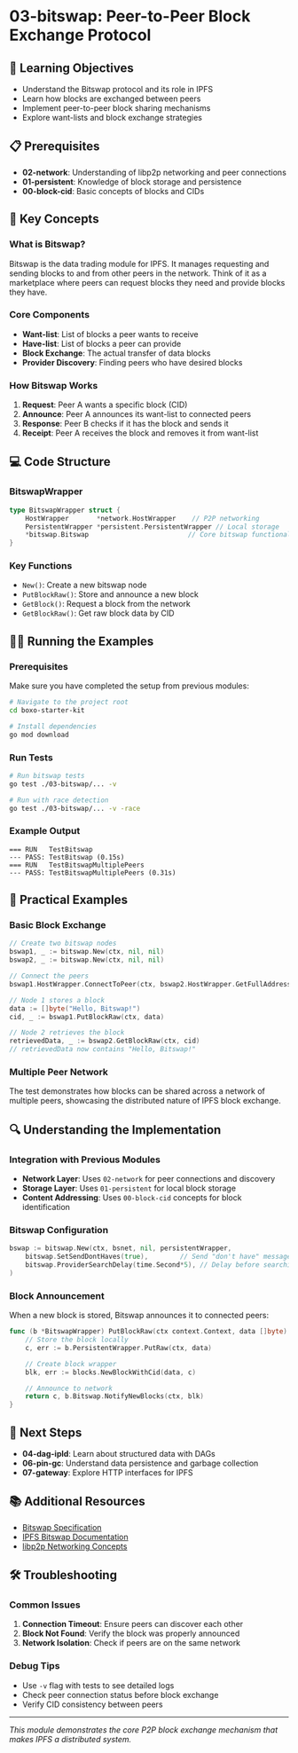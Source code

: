 # 03-bitswap: Peer-to-Peer Block Exchange Protocol

## 🎯 Learning Objectives
- Understand the Bitswap protocol and its role in IPFS
- Learn how blocks are exchanged between peers
- Implement peer-to-peer block sharing mechanisms
- Explore want-lists and block exchange strategies

## 📋 Prerequisites
- **02-network**: Understanding of libp2p networking and peer connections
- **01-persistent**: Knowledge of block storage and persistence
- **00-block-cid**: Basic concepts of blocks and CIDs

## 🔑 Key Concepts

### What is Bitswap?
Bitswap is the data trading module for IPFS. It manages requesting and sending blocks to and from other peers in the network. Think of it as a marketplace where peers can request blocks they need and provide blocks they have.

### Core Components
- **Want-list**: List of blocks a peer wants to receive
- **Have-list**: List of blocks a peer can provide
- **Block Exchange**: The actual transfer of data blocks
- **Provider Discovery**: Finding peers who have desired blocks

### How Bitswap Works
1. **Request**: Peer A wants a specific block (CID)
2. **Announce**: Peer A announces its want-list to connected peers
3. **Response**: Peer B checks if it has the block and sends it
4. **Receipt**: Peer A receives the block and removes it from want-list

## 💻 Code Structure

### BitswapWrapper
```go
type BitswapWrapper struct {
    HostWrapper       *network.HostWrapper    // P2P networking
    PersistentWrapper *persistent.PersistentWrapper // Local storage
    *bitswap.Bitswap                         // Core bitswap functionality
}
```

### Key Functions
- `New()`: Create a new bitswap node
- `PutBlockRaw()`: Store and announce a new block
- `GetBlock()`: Request a block from the network
- `GetBlockRaw()`: Get raw block data by CID

## 🏃‍♂️ Running the Examples

### Prerequisites
Make sure you have completed the setup from previous modules:
```bash
# Navigate to the project root
cd boxo-starter-kit

# Install dependencies
go mod download
```

### Run Tests
```bash
# Run bitswap tests
go test ./03-bitswap/... -v

# Run with race detection
go test ./03-bitswap/... -v -race
```

### Example Output
```
=== RUN   TestBitswap
--- PASS: TestBitswap (0.15s)
=== RUN   TestBitswapMultiplePeers
--- PASS: TestBitswapMultiplePeers (0.31s)
```

## 🧪 Practical Examples

### Basic Block Exchange
```go
// Create two bitswap nodes
bswap1, _ := bitswap.New(ctx, nil, nil)
bswap2, _ := bitswap.New(ctx, nil, nil)

// Connect the peers
bswap1.HostWrapper.ConnectToPeer(ctx, bswap2.HostWrapper.GetFullAddresses()...)

// Node 1 stores a block
data := []byte("Hello, Bitswap!")
cid, _ := bswap1.PutBlockRaw(ctx, data)

// Node 2 retrieves the block
retrievedData, _ := bswap2.GetBlockRaw(ctx, cid)
// retrievedData now contains "Hello, Bitswap!"
```

### Multiple Peer Network
The test demonstrates how blocks can be shared across a network of multiple peers, showcasing the distributed nature of IPFS block exchange.

## 🔍 Understanding the Implementation

### Integration with Previous Modules
- **Network Layer**: Uses `02-network` for peer connections and discovery
- **Storage Layer**: Uses `01-persistent` for local block storage
- **Content Addressing**: Uses `00-block-cid` concepts for block identification

### Bitswap Configuration
```go
bswap := bitswap.New(ctx, bsnet, nil, persistentWrapper,
    bitswap.SetSendDontHaves(true),        // Send "don't have" messages
    bitswap.ProviderSearchDelay(time.Second*5), // Delay before searching
)
```

### Block Announcement
When a new block is stored, Bitswap announces it to connected peers:
```go
func (b *BitswapWrapper) PutBlockRaw(ctx context.Context, data []byte) (cid.Cid, error) {
    // Store the block locally
    c, err := b.PersistentWrapper.PutRaw(ctx, data)

    // Create block wrapper
    blk, err := blocks.NewBlockWithCid(data, c)

    // Announce to network
    return c, b.Bitswap.NotifyNewBlocks(ctx, blk)
}
```

## 🔗 Next Steps
- **04-dag-ipld**: Learn about structured data with DAGs
- **06-pin-gc**: Understand data persistence and garbage collection
- **07-gateway**: Explore HTTP interfaces for IPFS

## 📚 Additional Resources
- [Bitswap Specification](https://github.com/ipfs/specs/blob/main/BITSWAP.md)
- [IPFS Bitswap Documentation](https://docs.ipfs.tech/concepts/bitswap/)
- [libp2p Networking Concepts](https://docs.libp2p.io/concepts/)

## 🛠 Troubleshooting

### Common Issues
1. **Connection Timeout**: Ensure peers can discover each other
2. **Block Not Found**: Verify the block was properly announced
3. **Network Isolation**: Check if peers are on the same network

### Debug Tips
- Use `-v` flag with tests to see detailed logs
- Check peer connection status before block exchange
- Verify CID consistency between peers

---

*This module demonstrates the core P2P block exchange mechanism that makes IPFS a distributed system.*